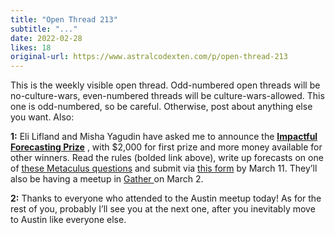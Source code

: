 ```yaml
---
title: "Open Thread 213"
subtitle: "..."
date: 2022-02-28
likes: 18
original-url: https://www.astralcodexten.com/p/open-thread-213
---
```

This is the weekly visible open thread. Odd-numbered open threads will be no-culture-wars, even-numbered threads will be culture-wars-allowed. This one is odd-numbered, so be careful. Otherwise, post about anything else you want. Also:

 **1:** Eli Lifland and Misha Yagudin have asked me to announce the **[Impactful Forecasting Prize](https://forum.effectivealtruism.org/posts/HDoMrQFG76QtkdrZJ/impactful-forecasting-prize-for-forecast-writeups-on-curated)** , with $2,000 for first prize and more money available for other winners. Read the rules (bolded link above), write up forecasts on one of [these Metaculus questions](https://airtable.com/shrHrxIsFSTZsfx9F/tblgJ92PeaMKc8Uz0) and submit via [this form](https://forms.gle/Sk1rGLwLAn6Bb8Hd6) by March 11. They’ll also be having a meetup in [Gather ](https://gather.town/app/1bm9YjMhyZV6yOMU/Impactful-Forecasting)on March 2.

 **2:** Thanks to everyone who attended to the Austin meetup today! As for the rest of you, probably I’ll see you at the next one, after you inevitably move to Austin like everyone else.
